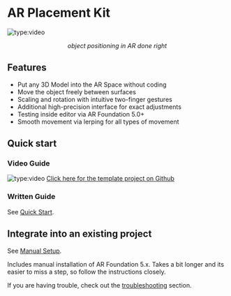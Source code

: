 # AR Placement Kit


![type:video](https://www.youtube.com/embed/P2HiouySJG8)
<div align="center"><i>object positioning in AR done right</i></div>


## Features

- Put any 3D Model into the AR Space without coding
- Move the object freely between surfaces
- Scaling and rotation with intuitive two-finger gestures
- Additional high-precision interface for exact adjustments
- Testing inside editor via AR Foundation 5.0+
- Smooth movement via lerping for all types of movement

## Quick start
### Video Guide
![type:video](https://www.youtube.com/embed/g8V4sUp5q_Q)
[Click here for the template project on Github](https://github.com/Ditached/Unity-ARFoundation-Template)

### Written Guide
See [Quick Start](./quick-start.md).

## Integrate into an existing project
See [Manual Setup](./installation.md).

Includes manual installation of AR Foundation 5.x. 
Takes a bit longer and its easier to miss a step, so follow the instructions closely.


If you are having trouble, check out the [troubleshooting](./troubleshooting.md) section.
